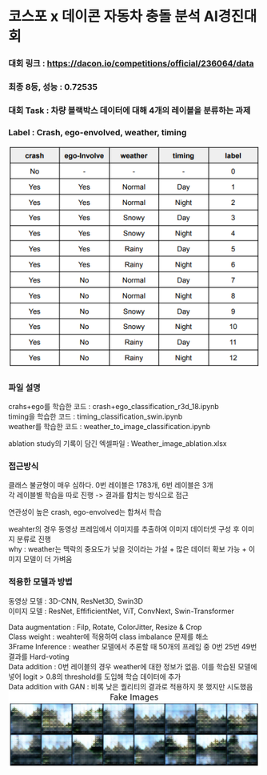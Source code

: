 # 코스포 x 데이콘 자동차 충돌 분석 AI경진대회

### 대회 링크 : https://dacon.io/competitions/official/236064/data  

### 최종 8등, 성능 : 0.72535

### 대회 Task : 차량 블랙박스 데이터에 대해 4개의 레이블을 분류하는 과제  
### Label    : Crash, ego-envolved, weather, timing

![Label Image](Label_image.jpeg)  
  
### 파일 설명  
crahs+ego를 학습한 코드 : crash+ego_classification_r3d_18.ipynb  
timing을 학습한 코드 : timing_classification_swin.ipynb  
weather를 학습한 코드 : weather_to_image_classification.ipynb  
  
ablation study의 기록이 담긴 엑셀파일 : Weather_image_ablation.xlsx  

### 접근방식  
  
클래스 불균형이 매우 심하다.  0번 레이블은 1783개, 6번 레이블은 3개  
각 레이블별 학습을 따로 진행 -> 결과를 합치는 방식으로 접근  
  
연관성이 높은 crash, ego-envolved는 합쳐서 학습
  
weahter의 경우 동영상 프레임에서 이미지를 추출하여 이미지 데이터셋 구성 후 이미지 분류로 진행    
why : weather는 맥락의 중요도가 낮을 것이라는 가설 + 많은 데이터 확보 가능 + 이미지 모델이 더 가벼움


### 적용한 모델과 방법  
  
동영상 모델 : 3D-CNN, ResNet3D, Swin3D  
이미지 모델 : ResNet, EffificientNet, ViT, ConvNext, Swin-Transformer    

Data augmentation : Filp, Rotate, ColorJitter, Resize & Crop   
Class weight : weahter에 적용하여 class imbalance 문제를 해소  
3Frame Inference : weather 모델에서 추론할 때 50개의 프레임 중 0번 25번 49번 결과를 Hard-voting  
Data addition : 0번 레이블의 경우 weather에 대한 정보가 없음. 이를 학습된 모델에 넣어 logit > 0.8의 threshold를 도입해 학습 데이터에 추가  
Data addition with GAN : 비록 낮은 퀄리티의 결과로 적용하지 못 했지만 시도했음  
![Label Image](fakeimage_GAN.png)  
